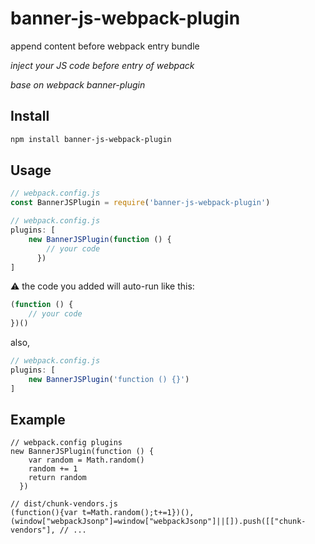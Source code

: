 # banner-js-webpack-plugin
append content before webpack entry bundle

*inject your JS code before entry of webpack*

*base on webpack banner-plugin*

## Install

```bash
npm install banner-js-webpack-plugin
```

## Usage

```JavaScript
// webpack.config.js
const BannerJSPlugin = require('banner-js-webpack-plugin')
```

```JavaScript
// webpack.config.js
plugins: [
    new BannerJSPlugin(function () {
        // your code
      })
]
```

⚠️ the code you added will auto-run like this:

```JavaScript
(function () {
    // your code
})()
```

also,

```JavaScript
// webpack.config.js
plugins: [
    new BannerJSPlugin('function () {}')
]
```

## Example

```
// webpack.config plugins
new BannerJSPlugin(function () {
    var random = Math.random()
    random += 1
    return random
  })
```

```
// dist/chunk-vendors.js
(function(){var t=Math.random();t+=1})(),(window["webpackJsonp"]=window["webpackJsonp"]||[]).push([["chunk-vendors"], // ...
```
